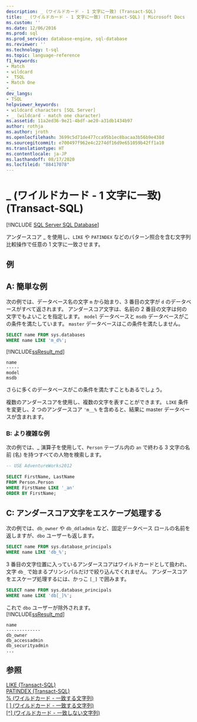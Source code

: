 ```yaml
---
description: _ (ワイルドカード - 1 文字に一致) (Transact-SQL)
title: _ (ワイルドカード - 1 文字に一致) (Transact-SQL) | Microsoft Docs
ms.custom: ''
ms.date: 12/06/2016
ms.prod: sql
ms.prod_service: database-engine, sql-database
ms.reviewer: ''
ms.technology: t-sql
ms.topic: language-reference
f1_keywords:
- Match
- wildcard
- _TSQL
- Match One
- _
dev_langs:
- TSQL
helpviewer_keywords:
- wildcard characters [SQL Server]
- _ (wildcard - match one character)
ms.assetid: 11a2ed36-9e21-4bdf-ae20-a31db1434b97
author: rothja
ms.author: jroth
ms.openlocfilehash: 3699c5d71de477cca95b1ec8bacaa3b56b9e438d
ms.sourcegitcommit: e700497f962e4c2274df16d9e651059b42ff1a10
ms.translationtype: HT
ms.contentlocale: ja-JP
ms.lasthandoff: 08/17/2020
ms.locfileid: "88417078"
---
```

# <a name="_-wildcard---match-one-character-transact-sql"></a>_ (ワイルドカード - 1 文字に一致) (Transact-SQL)
[!INCLUDE [SQL Server SQL Database](../../includes/applies-to-version/sql-asdb.md)]

アンダースコア _ を使用し、`LIKE` や `PATINDEX` などのパターン照合を含む文字列比較操作で任意の 1 文字に一致させます。  
  
## <a name="examples"></a>例  

## <a name="a-simple-example"></a>A: 簡単な例   

次の例では、データベース名の文字 `m` から始まり、3 番目の文字が `d` のデータベースがすべて返されます。 アンダースコア文字は、名前の 2 番目の文字は何の文字でもよいことを指定します。 `model` データベースと `msdb` データベースがこの条件を満たしています。 `master` データベースはこの条件を満たしません。

```sql
SELECT name FROM sys.databases
WHERE name LIKE 'm_d%';
```   
[!INCLUDE[ssResult_md](../../includes/ssresult-md.md)]   
```
name
-----
model
msdb
```   
さらに多くのデータベースがこの条件を満たすこともあるでしょう。

複数のアンダースコアを使用し、複数の文字を表すことができます。 `LIKE` 条件を変更し、2 つのアンダースコア `'m__%` を含めると、結果に master データベースが含まれます。

### <a name="b-more-complex-example"></a>B: より複雑な例
 次の例では、_ 演算子を使用して、`Person` テーブル内の `an` で終わる 3 文字の名前 (名) を持つすべての人物を検索します。  
  
```sql  
-- USE AdventureWorks2012
  
SELECT FirstName, LastName  
FROM Person.Person  
WHERE FirstName LIKE '_an'  
ORDER BY FirstName;  
```  
## <a name="c-escaping-the-underscore-character"></a>C: アンダースコア文字をエスケープ処理する   
次の例では、`db_owner` や `db_ddladmin` など、固定データベース ロールの名前を返しますが、`dbo` ユーザーも返します。 

```sql
SELECT name FROM sys.database_principals
WHERE name LIKE 'db_%';
```

3 番目の文字位置に入っているアンダースコアはワイルドカードとして扱われ、文字 `db_` で始まるプリンシパルだけで絞り込んでくれません。 アンダースコアをエスケープ処理するには、かっこ `[_]` で囲みます。 

```sql
SELECT name FROM sys.database_principals
WHERE name LIKE 'db[_]%';
```   
これで `dbo` ユーザーが除外されます。   
[!INCLUDE[ssResult_md](../../includes/ssresult-md.md)]   
```
name
-------------
db_owner
db_accessadmin
db_securityadmin
...
```

  
## <a name="see-also"></a>参照  
 [LIKE &#40;Transact-SQL&#41;](../../t-sql/language-elements/like-transact-sql.md)   
 [PATINDEX &#40;Transact-SQL&#41;](../../t-sql/functions/patindex-transact-sql.md)   
  [% (ワイルドカード - 一致する文字列)](../../t-sql/language-elements/percent-character-wildcard-character-s-to-match-transact-sql.md)   
  [&#91; &#93; (ワイルドカード - 一致する文字列)](../../t-sql/language-elements/wildcard-character-s-to-match-transact-sql.md)   
 [&#91;^&#93; (ワイルドカード - 一致しない文字列)](../../t-sql/language-elements/wildcard-character-s-not-to-match-transact-sql.md)     
  

